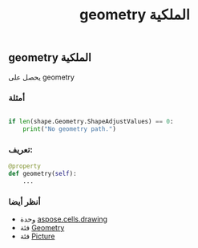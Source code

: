 ﻿---
title: geometry الملكية
second_title: Aspose.Cells for Python via .NET API المراجع
description:
type: docs
weight: 450
url: /ar/python-net/aspose.cells.drawing/picture/geometry/
is_root: false
---
##  geometry الملكية

يحصل على geometry

###  أمثلة

```python

if len(shape.Geometry.ShapeAdjustValues) == 0:
    print("No geometry path.")

```
###  تعريف:
```python
@property
def geometry(self):
    ...
```

###  أنظر أيضا
* وحدة [aspose.cells.drawing](../../)
* فئة [Geometry](/cells/ar/python-net/aspose.cells.drawing/geometry)
* فئة [Picture](/cells/ar/python-net/aspose.cells.drawing/picture)
